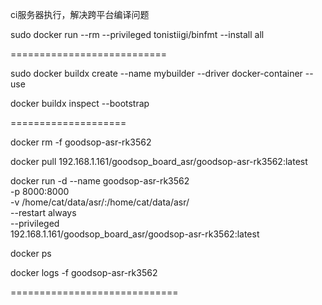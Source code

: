 

ci服务器执行，解决跨平台编译问题

sudo docker run --rm --privileged tonistiigi/binfmt --install all

===========================

sudo docker buildx create --name mybuilder --driver docker-container --use

docker buildx inspect --bootstrap

====================


docker rm -f goodsop-asr-rk3562


docker pull 192.168.1.161/goodsop_board_asr/goodsop-asr-rk3562:latest


docker run -d --name goodsop-asr-rk3562 \
    -p 8000:8000 \
    -v /home/cat/data/asr/:/home/cat/data/asr/ \
    --restart always \
    --privileged \
    192.168.1.161/goodsop_board_asr/goodsop-asr-rk3562:latest
    

docker ps



docker logs -f goodsop-asr-rk3562


=============================








